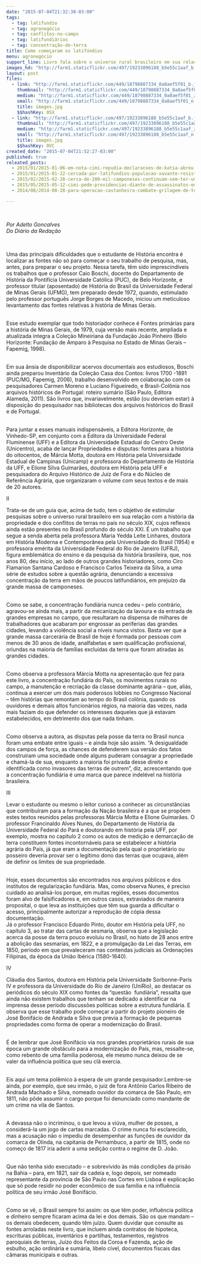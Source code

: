 ```yaml
---
date: "2015-07-04T21:32:38-03:00"
tags:
  - tag: latifundio
  - tag: agronegócio
  - tag: conflitos-no-campo
  - tag: latifundiários
  - tag: concentração-de-terra
title: Como começaram os latifúndios
menu: agronegócio
support_line: Livro fala sobre o universo rural brasileiro em sua relação com a história da propriedade e dos conflitos de terras no país.
images_hd: "http://farm1.staticflickr.com/497/19233896188_b5e55c1aaf_b.jpg"
layout: post
files:
  - link: "http://farm1.staticflickr.com/449/18798887334_0a8aef5f01_b.jpg"
    thumbnail: "http://farm1.staticflickr.com/449/18798887334_0a8aef5f01_t.jpg"
    medium: "http://farm1.staticflickr.com/449/18798887334_0a8aef5f01_z.jpg"
    small: "http://farm1.staticflickr.com/449/18798887334_0a8aef5f01_n.jpg"
    title: images.jpg
    $$hashKey: 0SX
  - link: "http://farm1.staticflickr.com/497/19233896188_b5e55c1aaf_b.jpg"
    thumbnail: "http://farm1.staticflickr.com/497/19233896188_b5e55c1aaf_t.jpg"
    medium: "http://farm1.staticflickr.com/497/19233896188_b5e55c1aaf_z.jpg"
    small: "http://farm1.staticflickr.com/497/19233896188_b5e55c1aaf_n.jpg"
    title: images.jpg
    $$hashKey: 0VC
created_date: "2015-07-04T21:52:27-03:00"
published: true
releated_posts:
  - 2015/01/2015-01-06-em-nota-cimi-repudia-declaracoes-de-katia-abreu.md
  - 2015/01/2015-01-22-cercada-por-latifundios-populacao-xavante-resiste-mas-exige-politicas-publicas.md
  - 2015/02/2015-02-28-cerca-de-200-mil-camponeses-continuam-sem-ter-uma-area-para-cultivar.md
  - 2015/05/2015-05-12-cimi-pede-providencias-diante-de-assassinatos-em-serie-no-nordeste.md
  - 2014/08/2014-08-28-para-operacao-castanheira-combate-grilagem-de-terras-e-crimes-ambientais.md

---
```

<p>&nbsp;</p>

<p><em>Por Adelto Goncalves<br />
Do Di&aacute;rio da Reda&ccedil;&atilde;o</em></p>

<p>&nbsp;</p>

<p>Uma das principais dificuldades que o estudante de Hist&oacute;ria encontra &eacute; localizar as fontes n&atilde;o s&oacute; para come&ccedil;ar o seu trabalho de pesquisa, mas, antes, para preparar o seu projeto. Nessa tarefa, t&ecirc;m sido imprescind&iacute;veis os trabalhos que o professor Caio Boschi, docente do Departamento de Hist&oacute;ria da Pontif&iacute;cia Universidade Cat&oacute;lica (PUC), de Belo Horizonte, e professor titular (aposentado) de Hist&oacute;ria do Brasil da Universidade Federal de Minas Gerais (UFMG), tem preparado desde 1972, quando, estimulado pelo professor portugu&ecirc;s Jorge Borges de Macedo, iniciou um meticuloso levantamento das fontes relativas &agrave; hist&oacute;ria de Minas Gerais.</p>

<p><br />
Esse estudo exemplar que todo historiador conhece &eacute; Fontes prim&aacute;rias para a hist&oacute;ria de Minas Gerais, de 1979, cuja vers&atilde;o mais recente, ampliada e atualizada integra a Cole&ccedil;&atilde;o Mineiriana da Funda&ccedil;&atilde;o Jo&atilde;o Pinheiro (Belo Horizonte: Funda&ccedil;&atilde;o de Amparo &agrave; Pesquisa no Estado de Minas Gerais &ndash; Fapemig, 1998).</p>

<p><br />
Em sua &acirc;nsia de disponibilizar acervos documentais aos estudiosos, Boschi ainda preparou Invent&aacute;rio da Cole&ccedil;&atilde;o Casa dos Contos: livros 1700 -1891 (PUC/MG, Fapemig, 2006), trabalho desenvolvido em colabora&ccedil;&atilde;o com os pesquisadores Carmen Moreno e Luciano Figueiredo, e Brasil-Col&ocirc;nia nos arquivos hist&oacute;ricos de Portugal: roteiro sum&aacute;rio (S&atilde;o Paulo, Editora Alameda, 2011). S&atilde;o livros que, invariavelmente, est&atilde;o (ou deveriam estar) &agrave; disposi&ccedil;&atilde;o do pesquisador nas bibliotecas dos arquivos hist&oacute;ricos do Brasil e de Portugal.</p>

<p><br />
Para juntar a esses manuais indispens&aacute;veis, a Editora Horizonte, de Vinhedo-SP, em conjunto com a Editora da Universidade Federal Fluminense (UFF) e a Editora da Universidade Estadual do Centro Oeste (Unicentro), acaba de lan&ccedil;ar Propriedades e disputas: fontes para a hist&oacute;ria do oitocentos, de M&aacute;rcia Motta, doutora em Hist&oacute;ria pela Universidade Estadual de Campinas (Unicamp) e professora do Departamento de Hist&oacute;ria da UFF, e Elione Silva Guimar&atilde;es, doutora em Hist&oacute;ria pela UFF e pesquisadora do Arquivo Hist&oacute;rico de Juiz de Fora e do N&uacute;cleo de Refer&ecirc;ncia Agr&aacute;ria, que organizaram o volume com seus textos e de mais de 20 autores.</p>

<p>II</p>

<p>Trata-se de um guia que, acima de tudo, tem o objetivo de estimular pesquisas sobre o universo rural brasileiro em sua rela&ccedil;&atilde;o com a hist&oacute;ria da propriedade e dos conflitos de terras no pa&iacute;s no s&eacute;culo XIX, cujos reflexos ainda est&atilde;o presentes no Brasil profundo do s&eacute;culo XXI. &Eacute; um trabalho que segue a senda aberta pela professora Maria Yedda Leite Linhares, doutora em Hist&oacute;ria Moderna e Contempor&acirc;nea pela Universidade do Brasil (1954) e professora em&eacute;rita da Universidade Federal do Rio de Janeiro (UFRJ), figura emblem&aacute;tica do ensino e da pesquisa da hist&oacute;ria brasileira, que, nos anos 80, deu in&iacute;cio, ao lado de outros grandes historiadores, como Ciro Flamarion Santana Cardoso e Francisco Carlos Teixeira da Silva, a uma s&eacute;rie de estudos sobre a quest&atilde;o agr&aacute;ria, denunciando a excessiva concentra&ccedil;&atilde;o da terra em m&atilde;os de poucos latifundi&aacute;rios, em preju&iacute;zo da grande massa de camponeses.</p>

<p><br />
Como se sabe, a concentra&ccedil;&atilde;o fundi&aacute;ria nunca cedeu &ndash; pelo contr&aacute;rio, agravou-se ainda mais, a partir da mecaniza&ccedil;&atilde;o da lavoura e da entrada de grandes empresas no campo, que resultaram na dispensa de milhares de trabalhadores que acabaram por engrossar as periferias das grandes cidades, levando a viol&ecirc;ncia social a n&iacute;veis nunca vistos. Basta ver que a grande massa carcer&aacute;ria de Brasil de hoje &eacute; formada por pessoas com menos de 30 anos de idade, analfabetas e sem qualifica&ccedil;&atilde;o profissional, oriundas na maioria de fam&iacute;lias exclu&iacute;das da terra que foram atiradas &agrave;s grandes cidades.</p>

<p><br />
Como observa a professora M&aacute;rcia Motta na apresenta&ccedil;&atilde;o que fez para este livro, a concentra&ccedil;&atilde;o fundi&aacute;ria do Pa&iacute;s, os movimentos rurais no campo, a manuten&ccedil;&atilde;o e recria&ccedil;&atilde;o da classe dominante agr&aacute;ria &ndash; que, ali&aacute;s, continua a exercer um dos mais poderosos lobbies no Congresso Nacional &ndash; t&ecirc;m hist&oacute;rias que remontam ao tempo do Brasil col&ocirc;nia, quando os ouvidores e demais altos funcion&aacute;rios r&eacute;gios, na maioria das vezes, nada mais faziam do que defender os interesses daqueles que j&aacute; estavam estabelecidos, em detrimento dos que nada tinham.</p>

<p><br />
Como observa a autora, as disputas pela posse da terra no Brasil nunca foram uma embate entre iguais &ndash; e ainda hoje s&atilde;o assim. &ldquo;A desigualdade dos campos de for&ccedil;a, as chances de defenderem sua vers&atilde;o dos fatos constru&iacute;ram uma sociedade onde alguns puderam consagrar a propriedade e cham&aacute;-la de sua, enquanto a maioria foi privada desse direito e identificada como invasores das terras de outrem&rdquo;, diz, acrescentando que a concentra&ccedil;&atilde;o fundi&aacute;ria &eacute; uma marca que parece indel&eacute;vel na hist&oacute;ria brasileira.</p>

<p>III</p>

<p>Levar o estudante ou mesmo o leitor curioso a conhecer as circunst&acirc;ncias que contribu&iacute;ram para a forma&ccedil;&atilde;o da Na&ccedil;&atilde;o brasileira &eacute; a que se prop&otilde;em estes textos reunidos pelas professoras M&aacute;rcia Motta e Elione Guimar&atilde;es. O professor Francinaldo Alves Nunes, do Departamento de Hist&oacute;ria da Universidade Federal do Par&aacute; e doutorando em hist&oacute;ria pela UFF, por exemplo, mostra no cap&iacute;tulo 2 como os autos de medi&ccedil;&atilde;o e demarca&ccedil;&atilde;o de terra constituem fontes incontorn&aacute;veis para se estabelecer a hist&oacute;ria agr&aacute;ria do Pa&iacute;s, j&aacute; que eram a documenta&ccedil;&atilde;o pela qual o propriet&aacute;rio ou posseiro deveria provar ser o leg&iacute;timo dono das terras que ocupava, al&eacute;m de definir os limites de sua propriedade.</p>

<p><br />
Hoje, esses documentos s&atilde;o encontrados nos arquivos p&uacute;blicos e dos institutos de regulariza&ccedil;&atilde;o fundi&aacute;ria. Mas, como observa Nunes, &eacute; preciso cuidado ao analis&aacute;-los porque, em muitas regi&otilde;es, esses documentos foram alvo de falsificadores e, em outros casos, extraviados de maneira proposital, o que leva as institui&ccedil;&otilde;es que t&ecirc;m sua guarda a dificultar o acesso, principalmente autorizar a reprodu&ccedil;&atilde;o de c&oacute;pia dessa documenta&ccedil;&atilde;o.<br />
J&aacute; o professor Francisco Eduardo Pinto, doutor em Hist&oacute;ria pela UFF, no cap&iacute;tulo 3, ao tratar das cartas de sesmaria, observa que a legisla&ccedil;&atilde;o acerca da posse da terra pouco evoluiu no Brasil, no hiato de 28 anos entre a aboli&ccedil;&atilde;o das sesmarias, em 1822, e a promulga&ccedil;&atilde;o da Lei das Terras, em 1850, per&iacute;odo em que prevaleceram nas contendas judiciais as Ordena&ccedil;&otilde;es Filipinas, da &eacute;poca da Uni&atilde;o Ib&eacute;rica (1580-1640).</p>

<p>IV</p>

<p>Cl&aacute;udia dos Santos, doutora em Hist&oacute;ria pela Universidade Sorbonne-Paris IV e professora da Universidade do Rio de Janeiro (UniRio), ao destacar os peri&oacute;dicos do s&eacute;culo XIX como fontes da &ldquo;quest&atilde;o &nbsp;fundi&aacute;ria&rdquo;, ressalta que ainda n&atilde;o existem trabalhos que tenham se dedicado a identificar na imprensa desse per&iacute;odo discuss&otilde;es pol&iacute;ticas sobre a estrutura fundi&aacute;ria. E observa que esse trabalho pode come&ccedil;ar a partir do projeto pioneiro de Jos&eacute; Bonif&aacute;cio de Andrada e Silva que previa a forma&ccedil;&atilde;o de pequenas propriedades como forma de operar a moderniza&ccedil;&atilde;o do Brasil.</p>

<p><br />
&Eacute; de lembrar que Jos&eacute; Bonif&aacute;cio via nos grandes propriet&aacute;rios rurais de sua &eacute;poca um grande obst&aacute;culo para a moderniza&ccedil;&atilde;o do Pa&iacute;s, mas, ressalte-se, como rebento de uma fam&iacute;lia poderosa, ele mesmo nunca deixou de se valer da influ&ecirc;ncia pol&iacute;tica que seu cl&atilde; exercia.</p>

<p><br />
Eis aqui um tema pol&ecirc;mico &agrave; espera de um grande pesquisador.Lembre-se ainda, por exemplo, que seu irm&atilde;o, o juiz de fora Ant&ocirc;nio Carlos Ribeiro de Andrada Machado e Silva, nomeado ouvidor da comarca de S&atilde;o Paulo, em 1811, n&atilde;o p&ocirc;de assumir o cargo porque foi denunciado como mandante de um crime na vila de Santos.</p>

<p><br />
A devassa n&atilde;o o incriminou, o que levou a vi&uacute;va, mulher de posses, a consider&aacute;-la um jogo de cartas marcadas. O crime nunca foi esclarecido, mas a acusa&ccedil;&atilde;o n&atilde;o o impediu de desempenhar as fun&ccedil;&otilde;es de ouvidor da comarca de Olinda, na capitania de Pernambuco, a partir de 1815, onde no come&ccedil;o de 1817 iria aderir a uma sedi&ccedil;&atilde;o contra o regime de D. Jo&atilde;o.</p>

<p><br />
Que n&atilde;o tenha sido executado &ndash; e sobrevivido &agrave;s m&aacute;s condi&ccedil;&otilde;es da pris&atilde;o na Bahia &ndash; para, em 1821, sair da cadeia e, logo depois, ser nomeado representante da prov&iacute;ncia de S&atilde;o Paulo nas Cortes em Lisboa &eacute; explica&ccedil;&atilde;o que s&oacute; pode residir no poder econ&ocirc;mico de sua fam&iacute;lia e na influ&ecirc;ncia pol&iacute;tica de seu irm&atilde;o Jos&eacute; Bonif&aacute;cio.</p>

<p><br />
Como se v&ecirc;, o Brasil sempre foi assim: os que t&ecirc;m poder, influ&ecirc;ncia pol&iacute;tica e dinheiro sempre ficaram acima da lei e dos demais. S&atilde;o os que mandam &ndash; os demais obedecem, quando t&ecirc;m ju&iacute;zo. Quem duvidar que consulte as fontes arroladas neste livro, que incluem ainda contratos de hipoteca, escrituras p&uacute;blicas, invent&aacute;rios e partilhas, testamentos, registros paroquiais de terras, Ju&iacute;zo dos Feitos da Coroa e Fazenda, a&ccedil;&atilde;o de esbulho, a&ccedil;&atilde;o ordin&aacute;ria e sum&aacute;ria, libelo c&iacute;vel, documentos fiscais das c&acirc;maras municipais e outras.<br />
&nbsp;</p>
